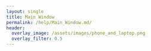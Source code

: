 ```yaml
---
layout: single
title: Main Window
permalink: /help/Main_Window.md/
header:
  overlay_image: /assets/images/phone_and_laptop.png
  overlay_filter: 0.5
---
```


